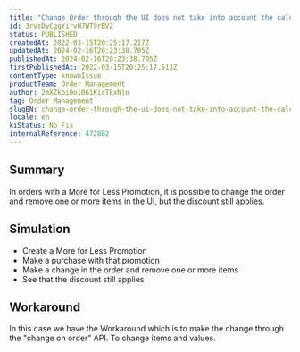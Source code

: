 ```yaml
---
title: "Change Order through the UI does not take into account the calculation of promotions Take 3 pay 2."
id: 3rvsDyCggYirvH7WT9rBVZ
status: PUBLISHED
createdAt: 2022-03-15T20:25:17.217Z
updatedAt: 2024-02-16T20:23:38.705Z
publishedAt: 2024-02-16T20:23:38.705Z
firstPublishedAt: 2022-03-15T20:25:17.513Z
contentType: knownIssue
productTeam: Order Management
author: 2mXZkbi0oi061KicTExNjo
tag: Order Management
slugEN: change-order-through-the-ui-does-not-take-into-account-the-calculation-of-promotions-take-3-pay-2
locale: en
kiStatus: No Fix
internalReference: 472882
---
```


## Summary


In orders with a More for Less Promotion, it is possible to change the order and remove one or more items in the UI, but the discount still applies.



## Simulation


- Create a More for Less Promotion
- Make a purchase with that promotion
- Make a change in the order and remove one or more items
- See that the discount still applies



## Workaround


In this case we have the Workaround which is to make the change through the "change on order" API. To change items and values.

